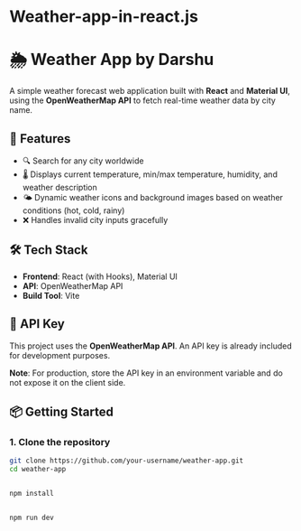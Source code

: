 # Weather-app-in-react.js
# 🌦️ Weather App by Darshu

A simple weather forecast web application built with **React** and **Material UI**, using the **OpenWeatherMap API** to fetch real-time weather data by city name.

## 🚀 Features

- 🔍 Search for any city worldwide
- 🌡️ Displays current temperature, min/max temperature, humidity, and weather description
- 🌤️ Dynamic weather icons and background images based on weather conditions (hot, cold, rainy)
- ❌ Handles invalid city inputs gracefully


## 🛠️ Tech Stack

- **Frontend**: React (with Hooks), Material UI
- **API**: OpenWeatherMap API
- **Build Tool**: Vite


## 🔑 API Key

This project uses the **OpenWeatherMap API**. An API key is already included for development purposes.


**Note**: For production, store the API key in an environment variable and do not expose it on the client side.

## 📦 Getting Started

### 1. Clone the repository

```bash
git clone https://github.com/your-username/weather-app.git
cd weather-app


npm install


npm run dev



